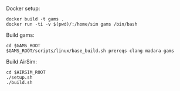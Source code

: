 
Docker setup:
```
docker build -t gams .
docker run -ti -v $(pwd)/:/home/sim gams /bin/bash
```

Build gams:
```
cd $GAMS_ROOT
$GAMS_ROOT/scripts/linux/base_build.sh prereqs clang madara gams
```

Build AirSim:
```
cd $AIRSIM_ROOT
./setup.sh
./build.sh
```

